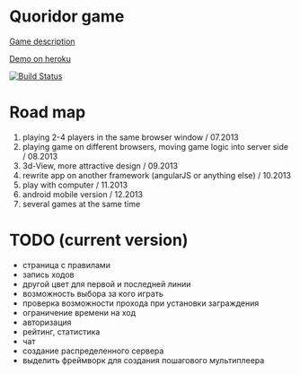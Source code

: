 Quoridor game
========
[Game description](http://en.wikipedia.org/wiki/Quoridor)


[Demo on heroku](http://quoridor-online.herokuapp.com/)

[![Build Status](https://travis-ci.org/imevs/quoridor.png?branch=master)](https://travis-ci.org/imevs/quoridor)


Road map
=

1. playing 2-4 players in the same browser window / 07.2013
2. playing game on different browsers, moving game logic into server side / 08.2013
3. 3d-View, more attractive design / 09.2013
4. rewrite app on another framework (angularJS or anything else) / 10.2013
5. play with computer / 11.2013
6. android mobile version / 12.2013
7. several games at the same time

TODO (current version)
=
* страница с правилами
* запись ходов
* другой цвет для первой и последней линии
* возможность выбора за кого играть
* проверка возможности прохода при установки заграждения
* ограничение времени на ход
* авторизация
* рейтинг, статистика
* чат
* создание распределенного сервера
* выделить фреймворк для создания пошагового мультиплеера

